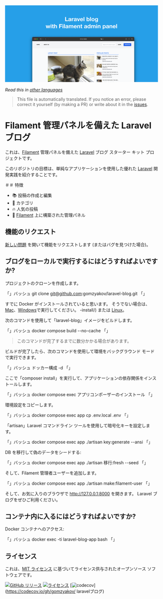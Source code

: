 ![Filament 管理パネルを備えた Laravel ブログ](../docs/social-preview-en.png)

_Read this in [other languages](./Translations.md)_

>This file is automatically translated. If you notice an error, please correct it yourself (by making a PR) or write about it in the [issues](https://github.com/gomzyakov/laravel-blog/issues).

# Filament 管理パネルを備えた Laravel ブログ

これは、[Filament](https://filamentphp.com) 管理パネルを備えた [Laravel](https://laravel.com) ブログ スターター キット プロジェクトです。

このリポジトリの目標は、単純なアプリケーションを使用した優れた [Laravel](https://laravel.com) 開発実践を紹介することです。

＃＃ 特徴

- 📚 投稿の作成と編集
- 🥑 カテゴリ
- 🔥 人気の投稿
- 🎉 [Filament](https://filamentphp.com) 上に構築された管理パネル

## 機能のリクエスト

[新しい問題](https://github.com/gomzyakov/laravel-blog/issues/new) を開いて機能をリクエストします (またはバグを見つけた場合)。

## ブログをローカルで実行するにはどうすればよいですか?

プロジェクトのクローンを作成します。

「」バッシュ
git clone git@github.com:gomzyakov/laravel-blog.git
「」

すでに Docker がインストールされていると思います。 そうでない場合は、[Mac](https://docs.docker.com/desktop/install/mac-install/)、[Windows](https://docs.docker.com/desktop/install/windows)で実行してください。 -install/) または [Linux](https://docs.docker.com/desktop/install/linux-install/)。

次のコマンドを使用して「laravel-blog」イメージをビルドします。

「」バッシュ
docker compose build --no-cache
「」

>このコマンドが完了するまでに数分かかる場合があります。

ビルドが完了したら、次のコマンドを使用して環境をバックグラウンド モードで実行できます。

「」バッシュ
ドッカー構成 -d
「」

ここで「composer install」を実行して、アプリケーションの依存関係をインストールします。

「」バッシュ
docker compose exec アプリコンポーザーのインストール
「」

環境設定をコピーします。

「」バッシュ
docker compose exec app cp .env.local .env
「」

「artisan」Laravel コマンドライン ツールを使用して暗号化キーを設定します。

「」バッシュ
docker compose exec app ./artisan key:generate --ansi
「」

DB を移行して偽のデータをシードする:

「」バッシュ
docker compose exec app ./artisan 移行:fresh --seed
「」

そして、Filament 管理者ユーザーを追加します。

「」バッシュ
docker compose exec app ./artisan make:filament-user
「」

そして、お気に入りのブラウザで http://127.0.0.1:8000 を開きます。 Laravel ブログをぜひご利用ください。

## コンテナ内に入るにはどうすればよいですか?

Docker コンテナへのアクセス:

「」バッシュ
docker exec -ti laravel-blog-app bash
「」

## ライセンス

これは、[MIT ライセンス](https://github.com/gomzyakov/php-code-style/blob/main/LICENSE) に基づいてライセンス供与されたオープンソース ソフトウェアです。


[![GitHub リリース](https://img.shields.io/github/release/gomzyakov/laravel-blog.svg)](https://github.com/gomzyakov/laravel-blog/releases/latest)
[![ライセンス](https://img.shields.io/badge/License-MIT-green.svg)](https://github.com/gomzyakov/laravel-blog/blob/development/LICENSE)
[![codecov](https://codecov.io/gh/gomzyakov/laravel-blog/branch/main/graph/badge.svg?token=4CYTVMVUYV)](https://codecov.io/gh/gomzyakov/ laravelブログ)
